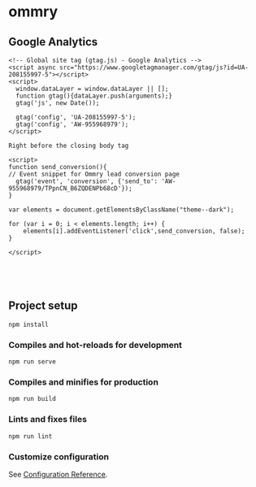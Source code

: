 # ommry



## Google Analytics
```
<!-- Global site tag (gtag.js) - Google Analytics -->
<script async src="https://www.googletagmanager.com/gtag/js?id=UA-208155997-5"></script>
<script>
  window.dataLayer = window.dataLayer || [];
  function gtag(){dataLayer.push(arguments);}
  gtag('js', new Date());

  gtag('config', 'UA-208155997-5'); 
  gtag('config', 'AW-955968979');
</script>

Right before the closing body tag

<script>
function send_conversion(){
// Event snippet for Ommry lead conversion page
  gtag('event', 'conversion', {'send_to': 'AW-955968979/TPpnCN_B6ZQDENPb68cD'});
}
 
var elements = document.getElementsByClassName("theme--dark");

for (var i = 0; i < elements.length; i++) {
    elements[i].addEventListener('click',send_conversion, false);
}

</script>	





```

## Project setup
```
npm install
```

### Compiles and hot-reloads for development
```
npm run serve
```

### Compiles and minifies for production
```
npm run build
```

### Lints and fixes files
```
npm run lint
```

### Customize configuration
See [Configuration Reference](https://cli.vuejs.org/config/).
